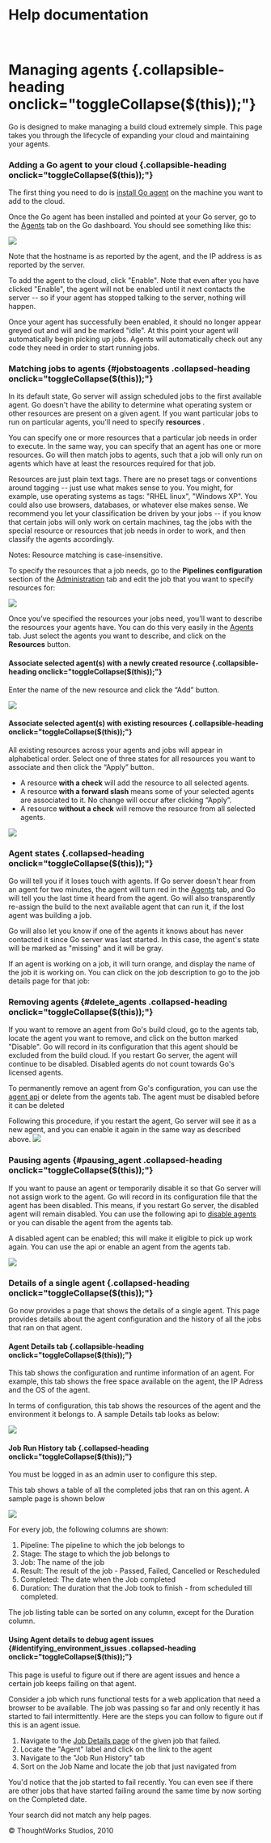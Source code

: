 Help documentation
==================

 

Managing agents {.collapsible-heading onclick="toggleCollapse($(this));"}
===============

Go is designed to make managing a build cloud extremely simple. This
page takes you through the lifecycle of expanding your cloud and
maintaining your agents.

### Adding a Go agent to your cloud {.collapsible-heading onclick="toggleCollapse($(this));"}

The first thing you need to do is [install Go
agent](../installation/installing_go_agent.html) on the machine you want to add to the
cloud.

Once the Go agent has been installed and pointed at your Go server, go
to the [Agents](../navigations/agents_page.html) tab on the Go dashboard. You should
see something like this:

![](../resources/images/cruise/enable_agent.png)

Note that the hostname is as reported by the agent, and the IP address
is as reported by the server.

To add the agent to the cloud, click "Enable". Note that even after you
have clicked "Enable", the agent will not be enabled until it next
contacts the server -- so if your agent has stopped talking to the
server, nothing will happen.

Once your agent has successfully been enabled, it should no longer
appear greyed out and will and be marked "idle". At this point your
agent will automatically begin picking up jobs. Agents will
automatically check out any code they need in order to start running
jobs.

### Matching jobs to agents {#jobstoagents .collapsed-heading onclick="toggleCollapse($(this));"}

In its default state, Go server will assign scheduled jobs to the first
available agent. Go doesn't have the ability to determine what operating
system or other resources are present on a given agent. If you want
particular jobs to run on particular agents, you'll need to specify
**resources** .

You can specify one or more resources that a particular job needs in
order to execute. In the same way, you can specify that an agent has one
or more resources. Go will then match jobs to agents, such that a job
will only run on agents which have at least the resources required for
that job.

Resources are just plain text tags. There are no preset tags or
conventions around tagging -- just use what makes sense to you. You
might, for example, use operating systems as tags: "RHEL linux",
"Windows XP". You could also use browsers, databases, or whatever else
makes sense. We recommend you let your classification be driven by your
jobs -- if you know that certain jobs will only work on certain
machines, tag the jobs with the special resource or resources that job
needs in order to work, and then classify the agents accordingly.

Notes: Resource matching is case-insensitive.

To specify the resources that a job needs, go to the **Pipelines
configuration** section of the
[Administration](../navigations/administration_page.html) tab and edit the job that you
want to specify resources for:

![](../resources/images/cruise/edit_job_resources.png)

Once you’ve specified the resources your jobs need, you’ll want to
describe the resources your agents have. You can do this very easily in
the [Agents](../navigations/agents_page.html) tab. Just select the agents you want to
describe, and click on the **Resources** button.

#### Associate selected agent(s) with a newly created resource {.collapsible-heading onclick="toggleCollapse($(this));"}

Enter the name of the new resource and click the “Add” button.

![](../resources/images/cruise/associate_agent_resources_new.png)

#### Associate selected agent(s) with existing resources {.collapsible-heading onclick="toggleCollapse($(this));"}

All existing resources across your agents and jobs will appear in
alphabetical order. Select one of three states for all resources you
want to associate and then click the “Apply” button.

-   A resource **with a check** will add the resource to all selected
    agents.
-   A resource **with a forward slash** means some of your selected
    agents are associated to it. No change will occur after clicking
    “Apply”.
-   A resource **without a check** will remove the resource from all
    selected agents.

![](../resources/images/cruise/associate_agent_resources_existing.png)

### Agent states {.collapsed-heading onclick="toggleCollapse($(this));"}

Go will tell you if it loses touch with agents. If Go server doesn't
hear from an agent for two minutes, the agent will turn red in the
[Agents](../navigations/agents_page.html) tab, and Go will tell you the last time it
heard from the agent. Go will also transparently re-assign the build to
the next available agent that can run it, if the lost agent was building
a job.

Go will also let you know if one of the agents it knows about has never
contacted it since Go server was last started. In this case, the agent's
state will be marked as "missing" and it will be gray.

If an agent is working on a job, it will turn orange, and display the
name of the job it is working on. You can click on the job description
to go to the job details page for that job:

### Removing agents {#delete_agents .collapsed-heading onclick="toggleCollapse($(this));"}

If you want to remove an agent from Go's build cloud, go to the agents
tab, locate the agent you want to remove, and click on the button marked
"Disable". Go will record in its configuration that this agent should be
excluded from the build cloud. If you restart Go server, the agent will
continue to be disabled. Disabled agents do not count towards Go's
licensed agents.

To permanently remove an agent from Go's configuration, you can use the
[agent api](Agent_API.html) or delete from the agents tab. The agent
must be disabled before it can be deleted

Following this procedure, if you restart the agent, Go server will see
it as a new agent, and you can enable it again in the same way as
described above. ![](../resources/images/cruise/delete_agent.png)

### Pausing agents {#pausing_agent .collapsed-heading onclick="toggleCollapse($(this));"}

If you want to pause an agent or temporarily disable it so that Go
server will not assign work to the agent. Go will record in its
configuration file that the agent has been disabled. This means, if you
restart Go server, the disabled agent will remain disabled. You can use
the following api to [disable agents](Agent_API.html) or you can disable
the agent from the agents tab.

A disabled agent can be enabled; this will make it eligible to pick up
work again. You can use the api or enable an agent from the agents tab.

![](../resources/images/cruise/disable_agent.png)

### Details of a single agent {.collapsed-heading onclick="toggleCollapse($(this));"}

Go now provides a page that shows the details of a single agent. This
page provides details about the agent configuration and the history of
all the jobs that ran on that agent.

#### Agent Details tab {.collapsible-heading onclick="toggleCollapse($(this));"}

This tab shows the configuration and runtime information of an agent.
For example, this tab shows the free space available on the agent, the
IP Adress and the OS of the agent.

In terms of configuration, this tab shows the resources of the agent and
the environment it belongs to. A sample Details tab looks as below:

![](../resources/images/cruise/admin/agent_details.png)

#### Job Run History tab {.collapsed-heading onclick="toggleCollapse($(this));"}

You must be logged in as an admin user to configure this step.

This tab shows a table of all the completed jobs that ran on this agent.
A sample page is shown below

![](../resources/images/cruise/admin/agent_job_history.png)

For every job, the following columns are shown:

1.  Pipeline: The pipeline to which the job belongs to
2.  Stage: The stage to which the job belongs to
3.  Job: The name of the job
4.  Result: The result of the job - Passed, Failed, Cancelled or
    Rescheduled
5.  Completed: The date when the Job completed
6.  Duration: The duration that the Job took to finish - from scheduled
    till completed.

The job listing table can be sorted on any column, except for the
Duration column.

#### Using Agent details to debug agent issues {#identifying_environment_issues .collapsed-heading onclick="toggleCollapse($(this));"}

This page is useful to figure out if there are agent issues and hence a
certain job keeps failing on that agent.

Consider a job which runs functional tests for a web application that
need a browser to be available. The job was passing so far and only
recently it has started to fail intermittently. Here are the steps you
can follow to figure out if this is an agent issue.

1.  Navigate to the [Job Details page](../navigations/job_details_page.html) of the
    given job that failed.
2.  Locate the "Agent" label and click on the link to the agent
3.  Navigate to the "Job Run History" tab
4.  Sort on the Job Name and locate the job that just navigated from

You'd notice that the job started to fail recently. You can even see if
there are other jobs that have started failing around the same time by
now sorting on the Completed date.

Your search did not match any help pages.



© ThoughtWorks Studios, 2010

